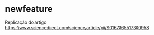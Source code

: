 # newfeature
Replicação do artigo https://www.sciencedirect.com/science/article/pii/S0167865517300958
